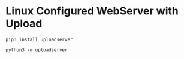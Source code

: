 # Linux Configured WebServer with Upload

```shell-session
pip3 install uploadserver
```

```shell-session
python3 -m uploadserver
```
